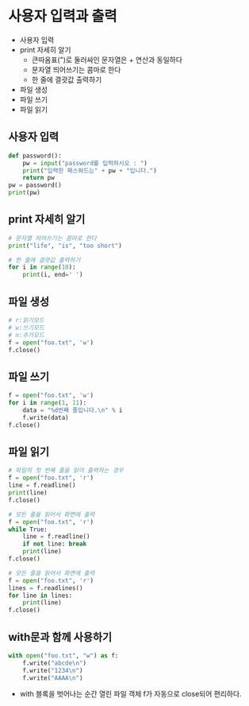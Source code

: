 # 사용자 입력과 출력

* 사용자 입력
* print 자세히 알기
    * 큰따옴표(")로 둘러싸인 문자열은 + 연산과 동일하다
    * 문자열 띄어쓰기는 콤마로 한다
    * 한 줄에 결괏값 출력하기
* 파일 생성    
* 파일 쓰기 
* 파일 읽기


## 사용자 입력
```py
def password():
    pw = input("password를 입력하시오 : ")
    print("입력한 패스워드는" + pw + "입니다.")
    return pw
pw = password()
print(pw)
```

## print 자세히 알기
```py
# 문자열 띄어쓰기는 콤마로 한다
print("life", "is", "too short")

# 한 줄에 결괏값 출력하기
for i in range(10):
    print(i, end=' ')
```


## 파일 생성
```py
# r:읽기모드
# w:쓰기모드
# n:추가모드
f = open("foo.txt", 'w')
f.close()
```

## 파일 쓰기
```py
f = open("foo.txt", 'w')
for i in range(1, 11):
    data = "%d번째 줄입니다.\n" % i
    f.write(data)
f.close()
```

## 파일 읽기
```py
# 파일의 첫 번째 줄을 읽어 출력하는 경우
f = open("foo.txt", 'r')
line = f.readline()
print(line)
f.close()

# 모든 줄을 읽어서 화면에 출력
f = open("foo.txt", 'r')
while True:
    line = f.readline()
    if not line: break
    print(line)
f.close()

# 모든 줄을 읽어서 화면에 출력
f = open("foo.txt", 'r')
lines = f.readlines()
for line in lines:
    print(line)
f.close()
```

## with문과 함께 사용하기
```py
with open("foo.txt", "w") as f:
    f.write("abcde\n")
    f.write("1234\n")
    f.write("AAAA\n")
```
* with 블록을 벗어나는 순간 열린 파일 객체 f가 자동으로 close되어 편리하다.    
